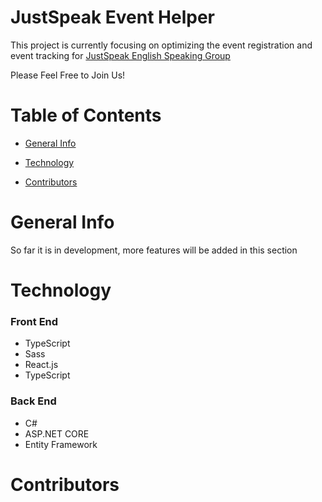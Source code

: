 # JustSpeak Event Helper

This project is currently focusing on optimizing the event registration and event tracking for [JustSpeak English Speaking Group](https://www.facebook.com/groups/170452186981653)

Please Feel Free to Join Us!

# Table of Contents

- [General Info](#General-Info)

- [Technology](#Technology)

- [Contributors](#Contributors)

# General Info

So far it is in development, more features will be added in this section

# Technology
### Front End

* TypeScript
* Sass
* React.js
* TypeScript

### Back End

- C#
- ASP.NET CORE
- Entity Framework

# Contributors

